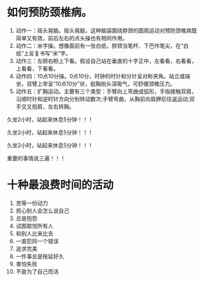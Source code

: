 # 如何预防颈椎病。

1. 动作一：摇头晃脑。摇头晃脑，这种脑袋围绕脖颈的圆周运动对预防颈椎病既简单又有效，前后左右的点头操也有相同作用。
2. 动作二：米字操。想像面前有一张白纸，脖颈当笔杆、下巴作笔尖，在“白纸”上反复书写“米”字。
3. 动作三：左顾右盼上下看。假设自己站在垂直的十字正中，左看看，右看看，上看看，下看看。
4. 动作四：10点10分操。0点10分，时钟的时针和分针呈对称夹角。站立或端坐，双臂上举呈“10点10分”状，挺胸抬头深吸气，可舒缓颈椎压力。
5. 动作五：扩胸运动。主要有三个类型：手臂向上弯曲成弧形，手指接触双肩，沿顺时针和逆时针方向分别转动数次;手臂弯曲，从胸前向肩胛后往返运动;双手交叉抱肩，左右转胸。

久坐2小时，站起来休息5分钟！！！

久坐2小时，站起来休息5分钟！！！

久坐2小时，站起来休息5分钟！！！

重要的事情说三遍！！！

# 十种最浪费时间的活动

1. 苦等一份动力
2. 担心别人会怎么说自己
3. 总是抱怨
4. 试图取悦所有人
5. 和别人比来比去
6. 一直犯同一个错误
7. 追求完美
8. 一件事总是拖延好久
9. 害怕失败
10. 不是为了自己而活